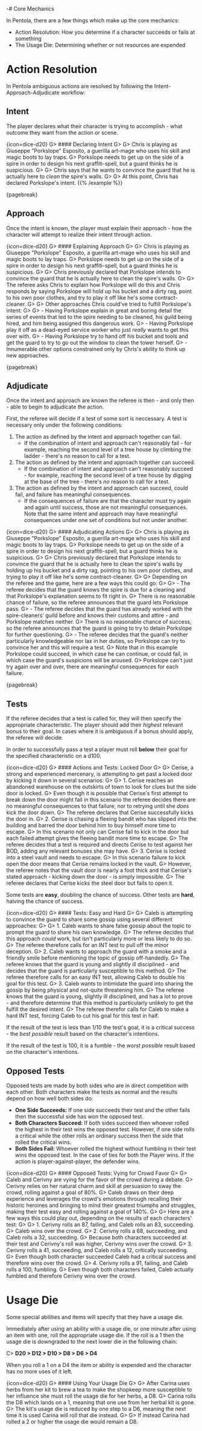 -# Core Mechanics

In Pentola, there are a few things which make up the core mechanics:

- Action Resolution: How you determine if a character succeeds or fails at something
- The Usage Die: Determining whether or not resources are expended

# Action Resolution

In Pentola ambiguous actions are resolved by following the Intent-Approach-Adjudicate workflow:

## Intent

The player declares what their character is trying to accomplish - what outcome they want from the action or scene.

{icon=dice-d20}
G> #### Declaring Intent
G>
G> Chris is playing as Giuseppe "Porkslope" Esposito, a guerilla art-mage who uses his skill and magic boots to lay traps.
G> Porkslope needs to get up on the side of a spire in order to design his next graffiti-spell, but a guard thinks he is suspicious.
G>
G> Chris says that he wants to convince the guard that he is actually here to _clean_ the spire's walls.
G>
G> At this point, Chris has declared Porkslope's intent.
{{% /example %}}

{pagebreak}

## Approach

Once the intent is known, the player must explain their approach - how the character will attempt to realize their intent through action.

{icon=dice-d20}
G> #### Explaining Approach
G>
G> Chris is playing as Giuseppe "Porkslope" Esposito, a guerilla art-mage who uses his skill and magic boots to lay traps.
G> Porkslope needs to get up on the side of a spire in order to design his next graffiti-spell, but a guard thinks he is suspicious.
G>
G> Chris previously declared that Porkslope intends to convince the guard that he is actually here to clean the spire's walls.
G>
G> The referee asks Chris to explain how Porkslope will do this and Chris responds by saying Porkslope will hold up his bucket and a dirty rag, point to his own poor clothes, and try to play it off like he's some contract-cleaner.
G>
G> Other approaches Chris could've tried to fulfill Porkslope's intent:
G>
G> - Having Porkslope explain in great and boring detail the series of events that led to the spire needing to be cleaned, his guild being hired, and him being assigned this dangerous work.
G> - Having Porkslope play it off as a dead-eyed service worker who just _really_ wants to get this over with.
G> - Having Porkslope try to hand off his bucket and tools and get the guard to try to go out the window to clean the tower herself.
G> - Innumerable other options constrained only by Chris's ability to think up new approaches.

{pagebreak}

## Adjudicate

Once the intent and approach are known the referee is then - and only then - able to begin to adjudicate the action.

First, the referee will decide if a test of some sort is neccessary.
A test is necessary only under the following conditions:

1. The action as defined by the intent and approach together can fail.
   - If the combination of intent and approach can't reasonably fail - for example, reaching the second level of a tree house by climbing the ladder - there's _no_ reason to call for a test.
2. The action as defined by the intent and approach together can succeed.
   - If the combination of intent and approach can't reasonably succeed - for example, reaching the second level of a tree house by digging at the base of the tree - there's _no_ reason to call for a test.
3. The action as defined by the intent and approach can succeed, could fail, and failure has meaningful consequences.
   - If the consequences of failure are that the character must try again and again until success, those are not meaningful consequences.
    Note that the same intent and approach may have meaningful consequences under one set of conditions but not under another.

{icon=dice-d20}
G> #### Adjudicating Actions
G>
G> Chris is playing as Giuseppe "Porkslope" Esposito, a guerilla art-mage who uses his skill and magic boots to lay traps.
G> Porkslope needs to get up on the side of a spire in order to design his next graffiti-spell, but a guard thinks he is suspicious.
G>
G> Chris previously declared that Porkslope intends to convince the guard that he is actually here to clean the spire's walls by holding up his bucket and a dirty rag, pointing to his own poor clothes, and trying to play it off like he's some contract-cleaner.
G>
G> Depending on the referee and the game, here are a few ways this could go:
G>
G> - The referee decides that the guard knows the spire is due for a cleaning and that Porkslope's explanation seems to fit right in.
G>   There is no reasonable chance of failure, so the referee announces that the guard lets Porkslope pass.
G> - The referee decides that the guard has already worked with the spire-cleaners' guild before and knows their customs and attire - and Porkslope matches neither.
G>   There is no reasonable chance of success, so the referee announces that the guard is going to try to detain Porkslope for further questioning.
G> - The referee decides that the guard's neither particularly knowledgeable nor lax in her duties, so Porkslope can try to convince her and this will require a test.
G>   Note that in this example Porkslope could succeed, in which case he can continue, or could fail, in which case the guard's suspicions will be aroused.
G>   Porkslope can't just try again over and over, there are meaningful consequences for each failure.

{pagebreak}

## Tests

If the referee decides that a test is called for, they will then specify the appropriate characteristic.
The player should add their _highest_ relevant bonus to their goal.
In cases where it is ambiguous if a bonus should apply, the referee will decide.

In order to successfully pass a test a player must roll **below** their goal for the specified characteristic on a d100.

{icon=dice-d20}
G> #### Actions and Tests: Locked Door
G>
G> Cerise, a strong and experienced mercenary, is attempting to get past a locked door by kicking it down in several scenarios:
G>
G> 1. Cerise reaches an abandoned warehouse on the outskirts of town to look for clues but the side door is locked.
G>    Even though it is possible that Cerise's first attempt to break down the door might fail in this scenario the referee decides there are no meaningful consequences to that failure, nor to retrying until she _does_ kick the door down.
G>    The referee declares that Cerise successfully kicks the door in.
G> 2. Cerise is chasing a fleeing bandit who has slipped into the building and barred the door behind him to buy himself more time to escape.
G>    In this scenario not only can Cerise fail to kick in the door but each failed attempt gives the fleeing bandit more time to escape.
G>    The referee decides that a test is required and directs Cerise to test against her BOD, adding any relevant bonuses she may have.
G> 3. Cerise is locked into a steel vault and needs to escape.
G>    In this scenario failure to kick open the door means that Cerise remains locked in the vault.
G>    However, the referee notes that the vault door is nearly a foot thick and that Cerise's stated approach - kicking down the door - is simply impossible.
G>    The referee declares that Cerise kicks the steel door but fails to open it.

Some tests are **easy**, doubling the chance of success.
Other tests are **hard**, halving the chance of success.

{icon=dice-d20}
G> #### Tests: Easy and Hard
G>
G> Caleb is attempting to convince the guard to share some gossip using several different approaches:
G>
G> 1. Caleb wants to share false gossip about the topic to prompt the guard to share his own knowledge.
G>    The referee decides that this approach _could_ work, but isn't particularly more or less likely to do so.
G>    The referee therefore calls for an INT test to pull off the minor deception.
G> 2. Caleb wants to approach the guard with a smoke and a friendly smile before mentioning the topic of gossip off-handedly.
G>    The referee knows that the guard is young and slightly ill disciplined  - and decides that the guard is particularly susceptible to this method.
G>    The referee therefore calls for an easy INT test, allowing Caleb to double his goal for this test.
G> 3. Caleb wants to intimidate the guard into sharing the gossip by being physical and not-quite threatening him.
G>    The referee knows that the guard is young, slightly ill disciplined, and has a lot to prove - and therefore determine that this method is particularly unlikely to get the fulfill the desired intent.
G>    The referee therefor calls for Caleb to make a hard INT test, forcing Caleb to cut his goal for this test in half.

If the result of the test is less than 1/10 the test's goal, it is a critical success - the _best possible_ result based on the character's intentions.

If the result of the test is 100, it is a fumble - the _worst possible_ result based on the character's intentions.

## Opposed Tests

Opposed tests are made by both sides who are in direct competition with each other.
Both characters make the tests as normal and the results depend on how well both sides do:

- **One Side Succeeds:**
  If one side succeeds their test and the other fails then the successful side has won the opposed test.
- **Both Characters Succeed:**
  If both sides succeed then whoever rolled the highest in their test wins the opposed test.
  However, if one side rolls a critical while the other rolls an ordinary success then the side that rolled the critical wins.
- **Both Sides Fail:**
  Whoever rolled the highest without fumbling in their test wins the opposed test.
  In the case of ties for both the Player wins.
  If the action is player-against-player, the defender wins.

{icon=dice-d20}
G> #### Opposed Tests: Vying for Crowd Favor
G>
G> Caleb and Cerivny are vying for the favor of the crowd during a debate.
G> Cerivny relies on her natural charm and skill at persuasion to sway the crowd, rolling against a goal of 80%.
G> Caleb draws on their deep experience and leverages the crowd's emotions through recalling their historic heroines and bringing to mind their greatest triumphs and struggles, making their test easy and rolling against a goal of 140%.
G>
G> Here are a few ways this could play out, depending on the results of each characters' test:
G>
G> 1. Cerivny rolls an 87, failing, and Caleb rolls an 83, succeeding.
G>    Caleb wins over the crowd.
G> 2. Cerivny rolls a 68, succeeding, and Caleb rolls a 32, succeeding.
G>    Because both characters succeeded at their test and Cerivny's roll was higher, Cerivny wins over the crowd.
G> 3. Cerivny rolls a 41, succeeding, and Caleb rolls a 12, critically succeeding.
G>    Even though both character succeeded Caleb had a critical success and therefore wins over the crowd.
G> 4. Cerivny rolls a 91, failing, and Caleb rolls a 100, fumbling.
G>    Even though both characters failed, Caleb actually fumbled and therefore Cerivny wins over the crowd.

# Usage Die

Some special abilities and items will specify that they have a usage die.

Immediately after using an ability with a usage die, or one minute after using an item with one, roll the appropriate usage die.
If the roll is a 1 then the usage die is downgraded to the next lower die in the following chain:

C> **D20 > D12 > D10 > D8 > D6 > D4**

When you roll a 1 on a D4 the item or ability is expended and the character has no more uses of it left.

{icon=dice-d20}
G> #### Using Your Usage Die
G>
G> After Carina uses herbs from her kit to brew a tea to make the shopkeep more susceptible to her influence she must roll the usage die for her herbs, a D8.
G> Carina rolls the D8 which lands on a 1, meaning that one use from her herbal kit is gone.
G> The kit's usage die is reduced by one step to a D6, meaning the next time it is used Carina will roll that die instead.
G>
G> If instead Carina had rolled a 2 or higher the usage die would remain a D8.
